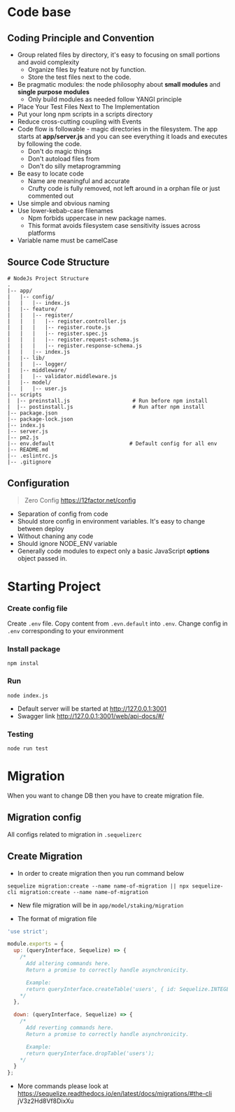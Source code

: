 # Code base
 
## Coding Principle and Convention

- Group related files by directory, it's easy to focusing on small portions and
    avoid complexity
  + Organize files by feature not by function.
  + Store the test files next to the code.
- Be pragmatic modules: the node philosophy about **small modules** and **single
    purpose modules**
  + Only build modules as needed follow YANGI principle
- Place Your Test Files Next to The Implementation
- Put your long npm scripts in a scripts directory
- Reduce cross-cutting coupling with Events
- Code flow is followable -  magic directories in the filesystem. The app starts at **app/server.js** and you can see everything it loads and executes by following the code.
  + Don't do magic things
  + Don't autoload files from
  + Don't do silly metaprogramming
- Be easy to locate code
  + Name are meaningful and accurate
  + Crufty code is fully removed, not left around in a orphan file or just
      commented out
- Use simple and obvious naming
- Use lower-kebab-case filenames
  + Npm forbids uppercase in new package names.
  + This format avoids filesystem case sensitivity issues across platforms
- Variable name must be camelCase

## Source Code Structure

```
# NodeJs Project Structure
.
|-- app/
|   |-- config/
|   |   |-- index.js
|   |-- feature/
|   |   |-- register/
|   |   |   |-- register.controller.js
|   |   |   |-- register.route.js
|   |   |   |-- register.spec.js
|   |   |   |-- register.request-schema.js
|   |   |   |-- register.response-schema.js
|   |   |-- index.js
|   |-- lib/
|   |   |-- logger/
|   |-- middleware/
|   |   |-- validator.middleware.js
|   |-- model/
|   |   |-- user.js
|-- scripts
|  |-- preinstall.js                    # Run before npm install
|  |-- postinstall.js                   # Run after npm install
|-- package.json
|-- package-lock.json
|-- index.js
|-- server.js
|-- pm2.js
|-- env.default                        # Default config for all env
|-- README.md
|-- .eslintrc.js
|-- .gitignore
```
 

## Configuration

> Zero Config
> https://12factor.net/config

- Separation of config from code
- Should store config in environment variables. It's easy to change between deploy
- Without chaning any code
- Should ignore NODE_ENV variable
- Generally code modules to expect only a basic JavaScript **options** object passed in.
 
# Starting Project

### Create config file
Create `.env` file. Copy content from `.evn.default` into `.env`. Change config in `.env` corresponding to your environment 

### Install package
```
npm instal 
```

### Run
```
node index.js
```
- Default server will be started at http://127.0.0.1:3001
- Swagger link http://127.0.0.1:3001/web/api-docs/#/


### Testing
```
node run test
```

# Migration 
When you want to change DB then you have to create migration file.

## Migration config
All configs related to migration in `.sequelizerc`


## Create Migration 
- In order to create migration then you run command below
```
sequelize migration:create --name name-of-migration || npx sequelize-cli migration:create --name name-of-migration

```

- New file migration will be in `app/model/staking/migration`

- The format of migration file
```javascript
'use strict';

module.exports = {
  up: (queryInterface, Sequelize) => {
    /*
      Add altering commands here.
      Return a promise to correctly handle asynchronicity.

      Example:
      return queryInterface.createTable('users', { id: Sequelize.INTEGER });
    */ 
  },

  down: (queryInterface, Sequelize) => {
    /*
      Add reverting commands here.
      Return a promise to correctly handle asynchronicity.

      Example:
      return queryInterface.dropTable('users');
    */ 
  }
};
```
- More commands please look at https://sequelize.readthedocs.io/en/latest/docs/migrations/#the-cli
 jV3z2Hd8Vf8DixXu